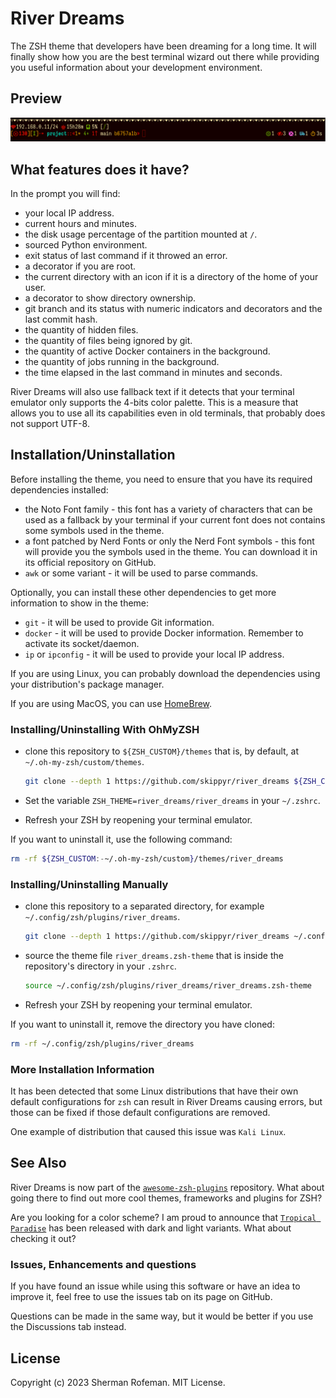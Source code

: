 # River Dreams

The ZSH theme that developers have been dreaming for a long time. It will
finally show how you are the best terminal wizard out there while providing you
useful information about your development environment.


## Preview

![](images/preview/preview_0.png)


## What features does it have?

In the prompt you will find:
  + your local IP address.
  + current hours and minutes.
  + the disk usage percentage of the partition mounted at `/`.
  + sourced Python environment.
  + exit status of last command if it throwed an error.
  + a decorator if you are root.
  + the current directory with an icon if it is a directory of the
    home of your user.
  + a decorator to show directory ownership.
  + git branch and its status with numeric indicators and decorators and the
    last commit hash.
  + the quantity of hidden files.
  + the quantity of files being ignored by git.
  + the quantity of active Docker containers in the background.
  + the quantity of jobs running in the background.
  + the time elapsed in the last command in minutes and seconds.

River Dreams will also use fallback text if it detects that your terminal
emulator only supports the 4-bits color palette. This is a measure that
allows you to use all its capabilities even in old terminals, that probably
does not support UTF-8.

## Installation/Uninstallation

Before installing the theme, you need to ensure that you have its required
dependencies installed:
  + the Noto Font family - this font has a variety of characters that can
    be used as a fallback by your terminal if your current font does not
    contains some symbols used in the theme.
  + a font patched by Nerd Fonts or only the Nerd Font symbols - this font will
    provide you the symbols used in the theme. You can download it in its
    official repository on GitHub.
  + `awk` or some variant - it will be used to parse commands.

Optionally, you can install these other dependencies to get more information
to show in the theme:
  + `git` - it will be used to provide Git information.
  + `docker` - it will be used to provide Docker information. Remember to
     activate its socket/daemon.
  + `ip` or `ipconfig` - it will be used to provide your local IP address.

If you are using Linux, you can probably download the dependencies using
your distribution's package manager.

If you are using MacOS, you can use [HomeBrew](https://brew.sh).

### Installing/Uninstalling With OhMyZSH
  + clone this repository to `${ZSH_CUSTOM}/themes` that is, by default, at
    `~/.oh-my-zsh/custom/themes`.

    ```bash
    git clone --depth 1 https://github.com/skippyr/river_dreams ${ZSH_CUSTOM:-~/.oh-my-zsh/custom}/themes/river_dreams
    ```
  + Set the variable `ZSH_THEME=river_dreams/river_dreams` in your `~/.zshrc`.
  + Refresh your ZSH by reopening your terminal emulator.

  If you want to uninstall it, use the following command:
  
  ```bash
  rm -rf ${ZSH_CUSTOM:-~/.oh-my-zsh/custom}/themes/river_dreams
  ```

### Installing/Uninstalling Manually
  + clone this repository to a separated directory, for example
    `~/.config/zsh/plugins/river_dreams`.

    ```bash
    git clone --depth 1 https://github.com/skippyr/river_dreams ~/.config/zsh/plugins/river_dreams
    ```
  + source the theme file `river_dreams.zsh-theme` that is inside the
    repository's directory in your `.zshrc`.

    ```bash
    source ~/.config/zsh/plugins/river_dreams/river_dreams.zsh-theme
    ```
  + Refresh your ZSH by reopening your terminal emulator.

  If you want to uninstall it, remove the directory you have cloned:

  ```bash
  rm -rf ~/.config/zsh/plugins/river_dreams
  ```

### More Installation Information

It has been detected that some Linux distributions that have their own default
configurations for `zsh` can result in River Dreams causing errors, but those
can be fixed if those default configurations are removed.

One example of distribution that caused this issue was `Kali Linux`.

## See Also

River Dreams is now part of the [`awesome-zsh-plugins`](https://github.com/unixorn/awesome-zsh-plugins)
repository. What about going there to find out more cool themes, frameworks and
plugins for ZSH?

Are you looking for a color scheme? I am proud to announce that
[`Tropical Paradise`](https://github.com/skippyr/tropical_paradise) has been
released with dark and light variants. What about checking it out?

### Issues, Enhancements and questions

If you have found an issue while using this software or have an idea to
improve it, feel free to use the issues tab on its page on GitHub.

Questions can be made in the same way, but it would be better if you use
the Discussions tab instead.

## License

Copyright (c) 2023 Sherman Rofeman. MIT License.

